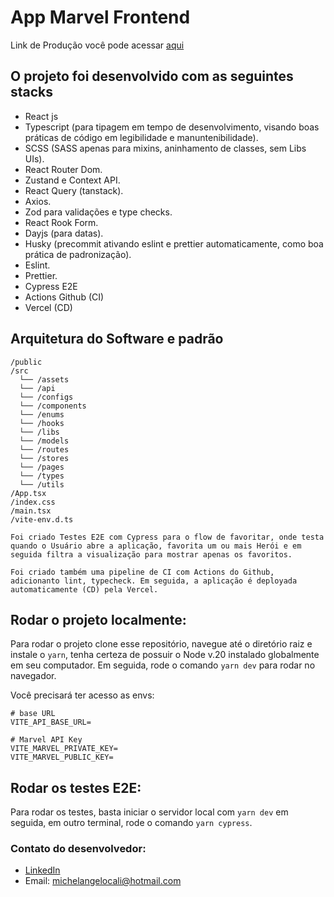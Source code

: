 # App Marvel Frontend

Link de Produção você pode acessar [aqui](https://marvel-fe.vercel.app/)

## O projeto foi desenvolvido com as seguintes stacks

- React js
- Typescript (para tipagem em tempo de desenvolvimento, visando boas práticas de código em legibilidade e manuntenibilidade).
- SCSS (SASS apenas para mixins, aninhamento de classes, sem Libs UIs).
- React Router Dom.
- Zustand e Context API.
- React Query (tanstack).
- Axios.
- Zod para validações e type checks.
- React Rook Form.
- Dayjs (para datas).
- Husky (precommit ativando eslint e prettier automaticamente, como boa prática de padronização).
- Eslint.
- Prettier.
- Cypress E2E
- Actions Github (CI)
- Vercel (CD)

## Arquitetura do Software e padrão

```
/public
/src
  └── /assets
  └── /api
  └── /configs
  └── /components
  └── /enums
  └── /hooks
  └── /libs
  └── /models
  └── /routes
  └── /stores
  └── /pages
  └── /types
  └── /utils
/App.tsx
/index.css
/main.tsx
/vite-env.d.ts
```

``Foi criado Testes E2E com Cypress para o flow de favoritar, onde testa quando o Usuário abre a aplicação, favorita um ou mais Herói e em seguida filtra a visualização para mostrar apenas os favoritos.``

``Foi criado também uma pipeline de CI com Actions do Github, adicionanto lint, typecheck. Em seguida, a aplicação é deployada automaticamente (CD) pela Vercel.``

## Rodar o projeto localmente:

Para rodar o projeto clone esse repositório, navegue até o diretório raiz e instale o `yarn`, tenha certeza de possuir o Node v.20 instalado globalmente em seu computador.
Em seguida, rode o comando `yarn dev` para rodar no navegador.

Você precisará ter acesso as envs:

```
# base URL
VITE_API_BASE_URL=

# Marvel API Key
VITE_MARVEL_PRIVATE_KEY=
VITE_MARVEL_PUBLIC_KEY=
```

## Rodar os testes E2E:

Para rodar os testes, basta iniciar o servidor local com `yarn dev` em seguida, em outro terminal, rode o comando `yarn cypress`.


### Contato do desenvolvedor:

- [LinkedIn](https://www.linkedin.com/in/michelangelocali/)
- Email: michelangelocali@hotmail.com
